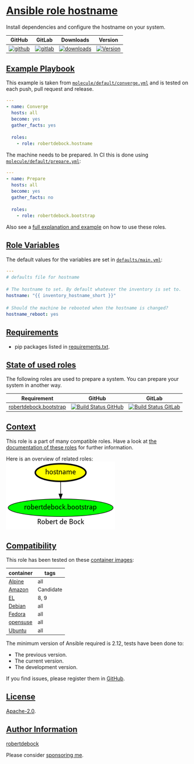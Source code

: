 # [Ansible role hostname](#hostname)

Install dependencies and configure the hostname on your system.

|GitHub|GitLab|Downloads|Version|
|------|------|---------|-------|
|[![github](https://github.com/robertdebock/ansible-role-hostname/workflows/Ansible%20Molecule/badge.svg)](https://github.com/robertdebock/ansible-role-hostname/actions)|[![gitlab](https://gitlab.com/robertdebock-iac/ansible-role-hostname/badges/master/pipeline.svg)](https://gitlab.com/robertdebock-iac/ansible-role-hostname)|[![downloads](https://img.shields.io/ansible/role/d/robertdebock/hostname)](https://galaxy.ansible.com/robertdebock/hostname)|[![Version](https://img.shields.io/github/release/robertdebock/ansible-role-hostname.svg)](https://github.com/robertdebock/ansible-role-hostname/releases/)|

## [Example Playbook](#example-playbook)

This example is taken from [`molecule/default/converge.yml`](https://github.com/robertdebock/ansible-role-hostname/blob/master/molecule/default/converge.yml) and is tested on each push, pull request and release.

```yaml
---
- name: Converge
  hosts: all
  become: yes
  gather_facts: yes

  roles:
    - role: robertdebock.hostname
```

The machine needs to be prepared. In CI this is done using [`molecule/default/prepare.yml`](https://github.com/robertdebock/ansible-role-hostname/blob/master/molecule/default/prepare.yml):

```yaml
---
- name: Prepare
  hosts: all
  become: yes
  gather_facts: no

  roles:
    - role: robertdebock.bootstrap
```

Also see a [full explanation and example](https://robertdebock.nl/how-to-use-these-roles.html) on how to use these roles.

## [Role Variables](#role-variables)

The default values for the variables are set in [`defaults/main.yml`](https://github.com/robertdebock/ansible-role-hostname/blob/master/defaults/main.yml):

```yaml
---
# defaults file for hostname

# The hostname to set. By default whatever the inventory is set to.
hostname: "{{ inventory_hostname_short }}"

# Should the machine be rebooted when the hostname is changed?
hostname_reboot: yes
```

## [Requirements](#requirements)

- pip packages listed in [requirements.txt](https://github.com/robertdebock/ansible-role-hostname/blob/master/requirements.txt).

## [State of used roles](#state-of-used-roles)

The following roles are used to prepare a system. You can prepare your system in another way.

| Requirement | GitHub | GitLab |
|-------------|--------|--------|
|[robertdebock.bootstrap](https://galaxy.ansible.com/robertdebock/bootstrap)|[![Build Status GitHub](https://github.com/robertdebock/ansible-role-bootstrap/workflows/Ansible%20Molecule/badge.svg)](https://github.com/robertdebock/ansible-role-bootstrap/actions)|[![Build Status GitLab](https://gitlab.com/robertdebock-iac/ansible-role-bootstrap/badges/master/pipeline.svg)](https://gitlab.com/robertdebock-iac/ansible-role-bootstrap)|

## [Context](#context)

This role is a part of many compatible roles. Have a look at [the documentation of these roles](https://robertdebock.nl/) for further information.

Here is an overview of related roles:
![dependencies](https://raw.githubusercontent.com/robertdebock/ansible-role-hostname/png/requirements.png "Dependencies")

## [Compatibility](#compatibility)

This role has been tested on these [container images](https://hub.docker.com/u/robertdebock):

|container|tags|
|---------|----|
|[Alpine](https://hub.docker.com/r/robertdebock/alpine)|all|
|[Amazon](https://hub.docker.com/r/robertdebock/amazonlinux)|Candidate|
|[EL](https://hub.docker.com/r/robertdebock/enterpriselinux)|8, 9|
|[Debian](https://hub.docker.com/r/robertdebock/debian)|all|
|[Fedora](https://hub.docker.com/r/robertdebock/fedora)|all|
|[opensuse](https://hub.docker.com/r/robertdebock/opensuse)|all|
|[Ubuntu](https://hub.docker.com/r/robertdebock/ubuntu)|all|

The minimum version of Ansible required is 2.12, tests have been done to:

- The previous version.
- The current version.
- The development version.

If you find issues, please register them in [GitHub](https://github.com/robertdebock/ansible-role-hostname/issues).

## [License](#license)

[Apache-2.0](https://github.com/robertdebock/ansible-role-hostname/blob/master/LICENSE).

## [Author Information](#author-information)

[robertdebock](https://robertdebock.nl/)

Please consider [sponsoring me](https://github.com/sponsors/robertdebock).
